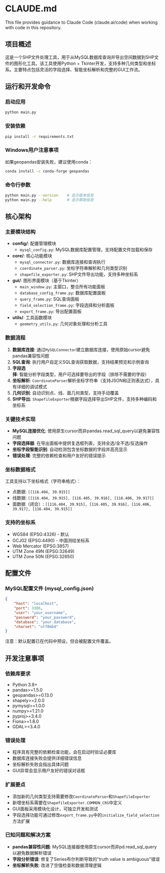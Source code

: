 # CLAUDE.md

This file provides guidance to Claude Code (claude.ai/code) when working with code in this repository.

## 项目概述

这是一个SHP文件处理工具，用于从MySQL数据库查询并导出空间数据到SHP文件的图形化工具。该工具使用Python + Tkinter开发，支持多种几何类型和坐标系。主要特点包括灵活的字段选择、智能坐标解析和完整的GUI工作流。

## 运行和开发命令

### 启动应用
```bash
python main.py
```

### 安装依赖
```bash
pip install -r requirements.txt
```

### Windows用户注意事项
如果geopandas安装失败，建议使用conda：
```bash
conda install -c conda-forge geopandas
```

### 命令行参数
```bash
python main.py --version    # 显示版本信息
python main.py --help       # 显示帮助信息
```

## 核心架构

### 主要模块结构
- **config/**: 配置管理模块
  - `mysql_config.py`: MySQL数据库配置管理，支持配置文件加载和保存
- **core/**: 核心功能模块
  - `mysql_connector.py`: 数据库连接和查询执行
  - `coordinate_parser.py`: 坐标字符串解析和几何类型识别
  - `shapefile_exporter.py`: SHP文件导出功能，支持多种坐标系
- **gui/**: 图形界面模块（基于Tkinter）
  - `main_window.py`: 主窗口，整合所有功能面板
  - `database_config_frame.py`: 数据库配置面板
  - `query_frame.py`: SQL查询面板
  - `field_selection_frame.py`: 字段选择和分析面板
  - `export_frame.py`: 导出配置面板
- **utils/**: 工具函数模块
  - `geometry_utils.py`: 几何对象处理和分析工具

### 数据流程
1. **数据库连接**: 通过`MySQLConnector`建立数据库连接，使用原始cursor避免pandas兼容性问题
2. **SQL查询**: 执行用户自定义SQL查询获取数据，支持结果预览和示例查询
3. **字段选择**: 智能分析字段类型，用户可选择要导出的字段（排除不需要的字段）
4. **坐标解析**: `CoordinateParser`解析坐标字符串（支持JSON和正则表达式），具有详细的调试模式
5. **几何识别**: 自动识别点、线、面几何类型，支持手动覆盖
6. **SHP导出**: `ShapefileExporter`根据字段选择导出SHP文件，支持多种编码和坐标系

### 关键技术实现
- **MySQL连接优化**: 使用原生cursor而非pandas.read_sql_query以避免兼容性问题
- **字段选择器**: 在导出面板中提供复选框列表，支持全选/全不选/反选操作
- **坐标字段智能识别**: 自动检测包含坐标数据的字段并高亮显示
- **错误处理**: 完整的依赖检查和用户友好的错误提示

### 坐标数据格式
工具支持以下坐标格式（字符串格式）：
- 点数据: `[[116.404, 39.915]]`
- 线数据: `[[116.404, 39.915], [116.405, 39.916], [116.406, 39.917]]`
- 面数据（闭合）: `[[116.404, 39.915], [116.405, 39.916], [116.406, 39.917], [116.404, 39.915]]`

### 支持的坐标系
- WGS84 (EPSG:4326) - 默认
- GCJ02 (EPSG:4490) - 中国测绘坐标系
- Web Mercator (EPSG:3857)
- UTM Zone 49N (EPSG:32649)
- UTM Zone 50N (EPSG:32650)

## 配置文件

### MySQL配置文件 (mysql_config.json)
```json
{
    "host": "localhost",
    "port": 3306,
    "user": "your_username",
    "password": "your_password",
    "database": "your_database",
    "charset": "utf8mb4"
}
```

注意：默认配置已在代码中预设，但会被配置文件覆盖。

## 开发注意事项

### 依赖库要求
- Python 3.8+
- pandas>=1.5.0
- geopandas>=0.13.0
- shapely>=2.0.0
- pymysql>=1.0.0
- numpy>=1.21.0
- pyproj>=3.4.0
- Fiona>=1.8.0
- GDAL>=3.4.0

### 错误处理
- 程序具有完整的依赖检查功能，会在启动时验证必要库
- 数据库连接失败会提供详细错误信息
- 坐标解析失败会指出具体问题
- GUI异常会显示用户友好的错误对话框

### 扩展要点
- 添加新的几何类型支持需要修改`CoordinateParser`和`ShapefileExporter`
- 新增坐标系需要在`ShapefileExporter.COMMON_CRS`中定义
- GUI面板采用模块化设计，可独立开发和测试
- 字段选择功能可通过修改`export_frame.py`中的`initialize_field_selection`方法扩展

### 已知问题和解决方案
- **pandas兼容性问题**: MySQL连接器使用原生cursor而非pd.read_sql_query以避免数据解析错误
- **字段分析错误**: 修复了Series布尔判断导致的"truth value is ambiguous"错误
- **坐标解析失败**: 改进了空值检查和数据清理逻辑